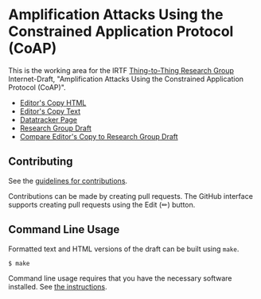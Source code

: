 # Amplification Attacks Using the Constrained Application Protocol (CoAP)

This is the working area for the IRTF [Thing-to-Thing Research Group](https://datatracker.ietf.org/rg/t2trg/documents/) Internet-Draft, "Amplification Attacks Using the Constrained Application Protocol (CoAP)".

* [Editor's Copy HTML](https://t2trg.github.io/t2trg-amplification-attacks/draft-irtf-t2trg-amplification-attacks.html)
* [Editor's Copy Text](https://t2trg.github.io/t2trg-amplification-attacks/draft-irtf-t2trg-amplification-attacks.txt)
* [Datatracker Page](https://datatracker.ietf.org/doc/draft-irtf-t2trg-amplification-attacks)
* [Research Group Draft](https://datatracker.ietf.org/doc/html/draft-irtf-t2trg-amplification-attacks)
* [Compare Editor's Copy to Research Group Draft](https://t2trg.github.io/t2trg-amplification-attacks/draft-irtf-t2trg-amplification-attacks.diff)


## Contributing

See the
[guidelines for contributions](https://github.com/t2trg/t2trg-amplification-attacks/blob/main/CONTRIBUTING.md).

Contributions can be made by creating pull requests.
The GitHub interface supports creating pull requests using the Edit (✏) button.


## Command Line Usage

Formatted text and HTML versions of the draft can be built using `make`.

```sh
$ make
```

Command line usage requires that you have the necessary software installed.  See
[the instructions](https://github.com/martinthomson/i-d-template/blob/main/doc/SETUP.md).

